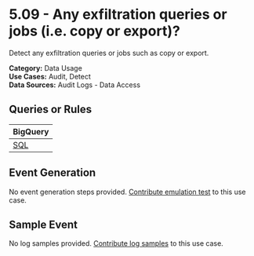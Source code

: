 # 5.09 - Any exfiltration queries or jobs (i.e. copy or export)?
Detect any exfiltration queries or jobs such as copy or export.


**Category:** Data Usage
</br>
**Use Cases:** Audit, Detect
</br>
**Data Sources:** Audit Logs - Data Access
</br>

## Queries or Rules
BigQuery |
--- |
[SQL](../../sql/5_09_BQ_queries_exfiltration.sql) |

## Event Generation
No event generation steps provided. [Contribute emulation test](../../CONTRIBUTING.md) to this use case.

## Sample Event
No log samples provided. [Contribute log samples](../../CONTRIBUTING.md) to this use case.

